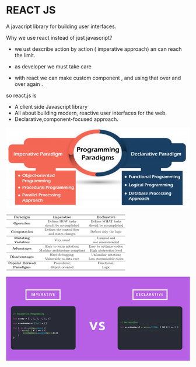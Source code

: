 # **REACT JS**

A javacript library for building user interfaces.

Why we use react instead of just javascript?

- we ust describe action by action ( imperative approach) an can reach the limit.

- as developer we must take care

- with react we can make custom component , and using that over and over again .

so react.js is 
- A client side Javascript library
- All about building modern, reactive user interfaces for the web.
- Declarative,component-focused approach.

![Chat Preview](https://github.com/zainuddin-maker/React/blob/master/img/what-is-programming2.png?raw=true)

![Chat Preview](https://github.com/zainuddin-maker/React/blob/master/img/download.png?raw=true)

![Chat Preview](https://github.com/zainuddin-maker/React/blob/master/img/1622779071435.png?raw=true)







